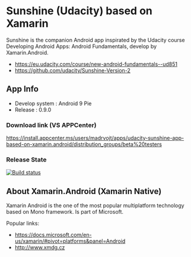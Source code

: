 # Sunshine (Udacity) based on Xamarin

Sunshine is the companion Android app inspirated by the Udacity course Developing Android Apps: Android Fundamentals, develop by Xamarin.Android. 

* https://eu.udacity.com/course/new-android-fundamentals--ud851
* https://github.com/udacity/Sunshine-Version-2

## App Info 

* Develop system : Android 9 Pie
* Release : 0.9.0

### Download link (VS APPCenter)

https://install.appcenter.ms/users/madrvojt/apps/udacity-sunshine-app-based-on-xamarin.android/distribution_groups/beta%20testers

### Release State

[![Build status](https://build.appcenter.ms/v0.1/apps/9e52a842-7ffc-4149-81a3-48dbca4701c9/branches/master/badge)](https://appcenter.ms)

## About Xamarin.Android (Xamarin Native)  

Xamarin Android is the one of the most popular multiplatform technology based on Mono framework. Is part of Microsoft.

Popular links:
* https://docs.microsoft.com/en-us/xamarin/#pivot=platforms&panel=Android
* http://www.xmdg.cz



